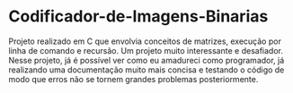 # Codificador-de-Imagens-Binarias
Projeto realizado em C que envolvia conceitos de matrizes, execução por linha de comando e recursão. Um projeto muito interessante e desafiador. Nesse projeto, já é possível ver como eu amadureci como programador, já realizando uma documentação muito mais concisa e testando o código de modo que erros não se tornem grandes problemas posteriormente.
